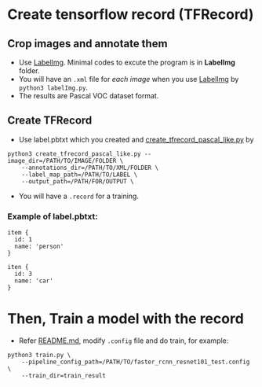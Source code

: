 # Create tensorflow record (TFRecord)

## Crop images and annotate them
* Use [LabelImg](https://github.com/tzutalin/labelImg). Minimal codes to excute the program is in **LabelImg** folder.
* You will have an ```.xml``` file for *each image* when you use [LabelImg](https://github.com/tzutalin/labelImg) by ```python3 labelImg.py```.
* The results are Pascal VOC dataset format.

## Create TFRecord
* Use label.pbtxt which you created and [create_tfrecord_pascal_like.py](https://github.com/waggle-sensor/plugin_manager/blob/master/plugins/image_detector/training/create_tfrecord_pascal_like.py) by
```
python3 create_tfrecord_pascal_like.py --image_dir=/PATH/TO/IMAGE/FOLDER \
    --annotations_dir=/PATH/TO/XML/FOLDER \
    --label_map_path=/PATH/TO/LABEL \
    --output_path=/PATH/FOR/OUTPUT \
```
* You will have a ```.record``` for a training.

### Example of label.pbtxt:
```
item {
  id: 1
  name: 'person'
}

iten {
  id: 3
  name: 'car'
}
```

# Then, Train a model with the record
* Refer [README.md](https://github.com/waggle-sensor/plugin_manager/blob/master/plugins/image_detector/training/README.md), modify ```.config``` file and do train, for example:
```
python3 train.py \
    --pipeline_config_path=/PATH/TO/faster_rcnn_resnet101_test.config \
    --train_dir=train_result
```
